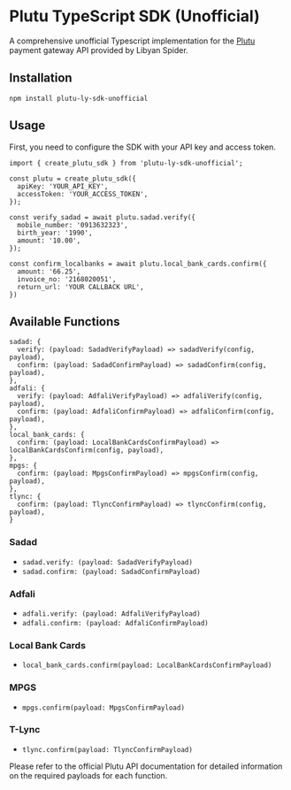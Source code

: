 # Plutu TypeScript SDK (Unofficial)

A comprehensive unofficial Typescript implementation for the [Plutu](https://docs.plutu.ly/) payment gateway API provided by Libyan Spider.

## Installation

```
npm install plutu-ly-sdk-unofficial
```

## Usage

First, you need to configure the SDK with your API key and access token.

```
import { create_plutu_sdk } from 'plutu-ly-sdk-unofficial';

const plutu = create_plutu_sdk({
  apiKey: 'YOUR_API_KEY',
  accessToken: 'YOUR_ACCESS_TOKEN',
});

const verify_sadad = await plutu.sadad.verify({
  mobile_number: '0913632323',
  birth_year: '1990',
  amount: '10.00',
});

const confirm_localbanks = await plutu.local_bank_cards.confirm({
  amount: '66.25',
  invoice_no: '2168020051',
  return_url: 'YOUR CALLBACK URL',
})

```

## Available Functions
    sadad: {
      verify: (payload: SadadVerifyPayload) => sadadVerify(config, payload),
      confirm: (payload: SadadConfirmPayload) => sadadConfirm(config, payload),
    },
    adfali: {
      verify: (payload: AdfaliVerifyPayload) => adfaliVerify(config, payload),
      confirm: (payload: AdfaliConfirmPayload) => adfaliConfirm(config, payload),
    },
    local_bank_cards: {
      confirm: (payload: LocalBankCardsConfirmPayload) => localBankCardsConfirm(config, payload),
    },
    mpgs: {
      confirm: (payload: MpgsConfirmPayload) => mpgsConfirm(config, payload),
    },
    tlync: {
      confirm: (payload: TlyncConfirmPayload) => tlyncConfirm(config, payload),
    }

### Sadad

- `sadad.verify: (payload: SadadVerifyPayload)`
- `sadad.confirm: (payload: SadadConfirmPayload)`

### Adfali

- `adfali.verify: (payload: AdfaliVerifyPayload)`
- `adfali.confirm: (payload: AdfaliConfirmPayload)`

### Local Bank Cards

- `local_bank_cards.confirm(payload: LocalBankCardsConfirmPayload)`

### MPGS

- `mpgs.confirm(payload: MpgsConfirmPayload)`

### T-Lync

- `tlync.confirm(payload: TlyncConfirmPayload)`

Please refer to the official Plutu API documentation for detailed information on the required payloads for each function.